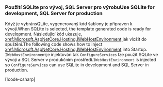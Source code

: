 ### <a name="use-sqlite-for-development-sql-server-for-production"></a><span data-ttu-id="ac740-101">Použití SQLite pro vývoj, SQL Server pro výrobu</span><span class="sxs-lookup"><span data-stu-id="ac740-101">Use SQLite for development, SQL Server for production</span></span>

<span data-ttu-id="ac740-102">Když je vybránsQLite, vygenerovaný kód šablony je připraven k vývoji.</span><span class="sxs-lookup"><span data-stu-id="ac740-102">When SQLite is selected, the template generated code is ready for development.</span></span> <span data-ttu-id="ac740-103">Následující kód ukazuje, <xref:Microsoft.AspNetCore.Hosting.IWebHostEnvironment> jak vložit do spuštění.</span><span class="sxs-lookup"><span data-stu-id="ac740-103">The following code shows how to inject <xref:Microsoft.AspNetCore.Hosting.IWebHostEnvironment> into Startup.</span></span> <span data-ttu-id="ac740-104">`IWebHostEnvironment`je injektován tak `ConfigureServices` lze použít SQLite ve vývoji a SQL Server v produkčním prostředí.</span><span class="sxs-lookup"><span data-stu-id="ac740-104">`IWebHostEnvironment` is injected so `ConfigureServices` can use SQLite in development and SQL Server in production.</span></span>

[!code-csharp[](~/includes/RP/code/StartupDevProd.cs?name=snippet&highlight=5,10,14)]
